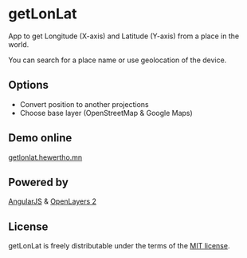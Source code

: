 # getLonLat
App to get Longitude (X-axis) and Latitude (Y-axis) from a place in the world.

You can search for a place name or use geolocation of the device.

## Options
* Convert position to another projections
* Choose base layer (OpenStreetMap & Google Maps)

## Demo online
[getlonlat.hewertho.mn](http://getlonlat.hewertho.mn)

## Powered by

[AngularJS](https://angularjs.org/) &
[OpenLayers 2](http://openlayers.org/two)

## License
getLonLat is freely distributable under the terms of the [MIT license](LICENSE).
